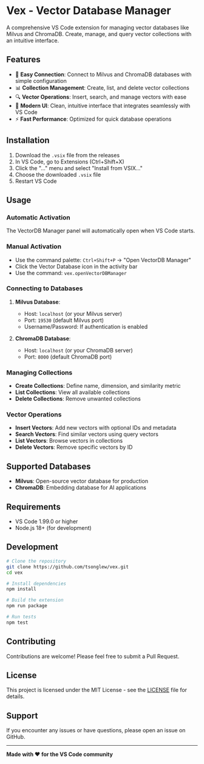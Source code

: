 # Vex - Vector Database Manager

A comprehensive VS Code extension for managing vector databases like Milvus and ChromaDB. Create, manage, and query vector collections with an intuitive interface.

## Features

- 🚀 **Easy Connection**: Connect to Milvus and ChromaDB databases with simple configuration
- 📊 **Collection Management**: Create, list, and delete vector collections
- 🔍 **Vector Operations**: Insert, search, and manage vectors with ease
- 🎨 **Modern UI**: Clean, intuitive interface that integrates seamlessly with VS Code
- ⚡ **Fast Performance**: Optimized for quick database operations

## Installation

1. Download the `.vsix` file from the releases
2. In VS Code, go to Extensions (Ctrl+Shift+X)
3. Click the "..." menu and select "Install from VSIX..."
4. Choose the downloaded `.vsix` file
5. Restart VS Code

## Usage

### Automatic Activation

The VectorDB Manager panel will automatically open when VS Code starts.

### Manual Activation

- Use the command palette: `Ctrl+Shift+P` → "Open VectorDB Manager"
- Click the Vector Database icon in the activity bar
- Use the command: `vex.openVectorDBManager`

### Connecting to Databases

1. **Milvus Database**:
   - Host: `localhost` (or your Milvus server)
   - Port: `19530` (default Milvus port)
   - Username/Password: If authentication is enabled

2. **ChromaDB Database**:
   - Host: `localhost` (or your ChromaDB server)
   - Port: `8000` (default ChromaDB port)

### Managing Collections

- **Create Collections**: Define name, dimension, and similarity metric
- **List Collections**: View all available collections
- **Delete Collections**: Remove unwanted collections

### Vector Operations

- **Insert Vectors**: Add new vectors with optional IDs and metadata
- **Search Vectors**: Find similar vectors using query vectors
- **List Vectors**: Browse vectors in collections
- **Delete Vectors**: Remove specific vectors by ID

## Supported Databases

- **Milvus**: Open-source vector database for production
- **ChromaDB**: Embedding database for AI applications

## Requirements

- VS Code 1.99.0 or higher
- Node.js 18+ (for development)

## Development

```bash
# Clone the repository
git clone https://github.com/tsonglew/vex.git
cd vex

# Install dependencies
npm install

# Build the extension
npm run package

# Run tests
npm test
```

## Contributing

Contributions are welcome! Please feel free to submit a Pull Request.

## License

This project is licensed under the MIT License - see the [LICENSE](LICENSE) file for details.

## Support

If you encounter any issues or have questions, please open an issue on GitHub.

---

**Made with ❤️ for the VS Code community**
